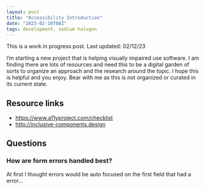 ```yaml
---
layout: post
title: "Accessibility Introduction"
date: "2023-02-10T08Z"
tags: development, sodium halogen
---
```


This is a work in progress post. 
Last updated: 02/12/23

I’m starting a new project that is helping visually impaired use software. I am finding there are lots of resources and need this to be a digital garden of sorts to organize an approach and the research around the topic. I hope this is helpful and you enjoy. Bear with me as this is not organized or curated in its current state.

## Resource links

- https://www.a11yproject.com/checklist
- http://inclusive-components.design

## Questions

### How are form errors handled best?

At first I thought errors would be auto focused on the first field that had a error…
